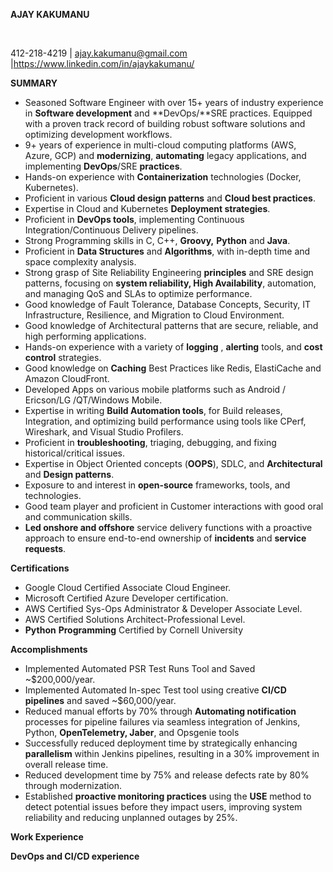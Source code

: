 **AJAY KAKUMANU**

&nbsp;

412-218-4219 | [ajay.kakumanu@gmail.com](mailto:ajay.kakumanu@gmail.com) |<https://www.linkedin.com/in/ajaykakumanu/>

**SUMMARY**

- Seasoned Software Engineer with over 15+ years of industry experience in **Software development** and **DevOps/**SRE practices. Equipped with a proven track record of building robust software solutions and optimizing development workflows.
- 9+ years of experience in multi-cloud computing platforms (AWS, Azure, GCP) and **modernizing**, **automating** legacy applications, and implementing **DevOps**/SRE **practices**.
- Hands-on experience with **Containerization** technologies (Docker, Kubernetes).
- Proficient in various **Cloud design patterns** and **Cloud best practices**.
- Expertise in Cloud and Kubernetes **Deployment strategies**.
- Proficient in **DevOps tools**, implementing Continuous Integration/Continuous Delivery pipelines.
- Strong Programming skills in C, C++, **Groovy,** **Python** and **Java**.
- Proficient in **Data Structures** and **Algorithms**, with in-depth time and space complexity analysis.
- Strong grasp of Site Reliability Engineering **principles** and SRE design patterns, focusing on **system reliability, High Availability**, automation, and managing QoS and SLAs to optimize performance.
- Good knowledge of Fault Tolerance, Database Concepts, Security, IT Infrastructure, Resilience, and Migration to Cloud Environment.
- Good knowledge of Architectural patterns that are secure, reliable, and high performing applications.
- Hands-on experience with a variety of **logging** , **alerting** tools, and **cost control** strategies.
- Good knowledge on **Caching** Best Practices like Redis, ElastiCache and Amazon CloudFront.
- Developed Apps on various mobile platforms such as Android / Ericson/LG /QT/Windows Mobile.
- Expertise in writing **Build Automation tools**, for Build releases, Integration, and optimizing build performance using tools like CPerf, Wireshark, and Visual Studio Profilers.
- Proficient in **troubleshooting**, triaging, debugging, and fixing historical/critical issues.
- Expertise in Object Oriented concepts (**OOPS**), SDLC, and **Architectural** and **Design patterns**.
- Exposure to and interest in **open-source** frameworks, tools, and technologies.
- Good team player and proficient in Customer interactions with good oral and communication skills.
- **Led onshore and offshore** service delivery functions with a proactive approach to ensure end-to-end ownership of **incidents** and **service requests**. 

**Certifications**

- Google Cloud Certified Associate Cloud Engineer.
- Microsoft Certified Azure Developer certification.
- AWS Certified Sys-Ops Administrator & Developer Associate Level.
- AWS Certified Solutions Architect-Professional Level.
- **Python** **Programming** Certified by Cornell University

**Accomplishments**

- Implemented Automated PSR Test Runs Tool and Saved ~$200,000/year.
- Implemented Automated In-spec Test tool using creative **CI/CD pipelines** and saved ~$60,000/year.
- Reduced manual efforts by 70% through **Automating notification** processes for pipeline failures via seamless integration of Jenkins, Python, **OpenTelemetry, Jaber**, and Opsgenie tools
- Successfully reduced deployment time by strategically enhancing **parallelism** within Jenkins pipelines, resulting in a 30% improvement in overall release time.
- Reduced development time by 75% and release defects rate by 80% through modernization.
- Established **proactive monitoring practices** using the **USE** method to detect potential issues before they impact users, improving system reliability and reducing unplanned outages by 25%.

**Work Experience**

**DevOps and CI/CD experience**



